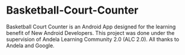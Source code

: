 # Basketball-Court-Counter
Basketball Court Counter is an Android App  designed for the learning benefit of New Android Developers. This project was done under the supervision of Andela Learning Community 2.0 (ALC 2.0). All thanks to Andela and Google.
